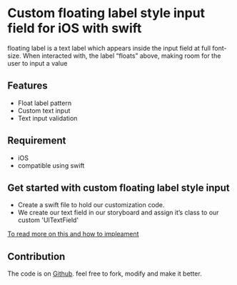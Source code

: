 # Custom floating label style input field for iOS with swift
floating label is a text label which appears inside the input field at full font-size. When interacted with, the label “floats” above, making room for the user to input a value

## Features
* Float label pattern
* Custom text input
* Text input validation

## Requirement
* iOS
* compatible using swift

## Get started with custom floating label style input
* Create a swift file to hold our customization code.
* We create our text field in our storyboard and assign it’s class to our custom 'UITextField'

[To read more on this and how to impleament](https://medium.com/sprinthub/creating-a-custom-floating-label-style-text-field-in-swift-f9f6aeaf39fe)

## Contribution
The code is on [Github](https://github.com/quacklabs/FloatingLabelInputSwift). feel free to fork, modify and make it better.
